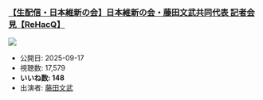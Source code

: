### [【生配信・日本維新の会】日本維新の会・藤田文武共同代表 記者会見【ReHacQ】](https://www.youtube.com/watch?v=h2uDUojYzT0)
[![](https://img.youtube.com/vi/h2uDUojYzT0/sddefault.jpg)](https://www.youtube.com/watch?v=h2uDUojYzT0)
-   公開日: 2025-09-17
-   視聴数: 17,579
-   **いいね数: 148**
-   出演者: [藤田文武](/rehacq_fan/people/藤田文武 "wikilink")
